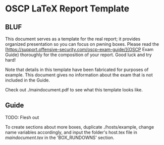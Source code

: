 # OSCP LaTeX Report Template

## BLUF
This document serves as a template for the real report; it provides organized presentation so you can focus on pwning boxes. Please read the [https://support.offensive-security.com/oscp-exam-guide/]{OSCP Exam Guide} thoroughly for the composition of your report. Good luck and try hard!

Note that details in this template have been fabricated for purposes of example. This document gives no information about the exam that is not included in the Guide.

Check out ./maindocument.pdf to see what this template looks like.

## Guide

TODO: Flesh out

To create sections about more boxes, duplicate ./hosts/example, change name variables accordingly, and input the folder's host.tex file in *maindocument.tex* in the 'BOX_RUNDOWNS' section.

